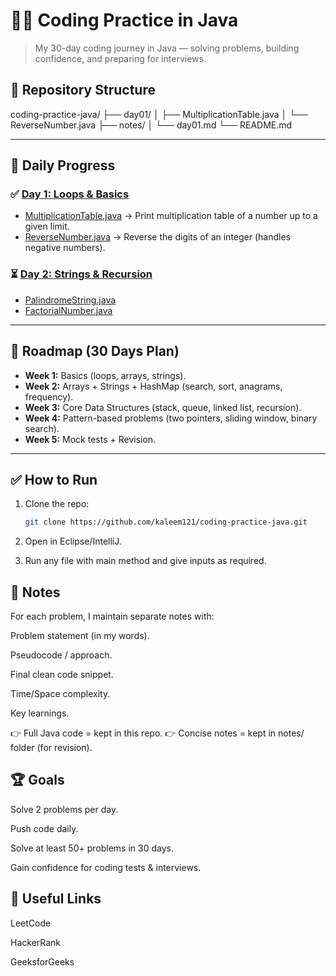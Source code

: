 # 🧑‍💻 Coding Practice in Java  
> My 30-day coding journey in Java — solving problems, building confidence, and preparing for interviews.
## 📂 Repository Structure
coding-practice-java/
├── day01/
│ ├── MultiplicationTable.java
│ └── ReverseNumber.java
├── notes/
│ └── day01.md
└── README.md


---

## 🚀 Daily Progress

### ✅ [Day 1: Loops & Basics](notes/day01.md)
- [MultiplicationTable.java](day01/MultiplicationTable.java) → Print multiplication table of a number up to a given limit.  
- [ReverseNumber.java](day01/ReverseNumber.java) → Reverse the digits of an integer (handles negative numbers).  

### ⏳ [Day 2: Strings & Recursion](notes/day02.md)
- [PalindromeString.java](day02/PalindromeString.java)  
- [FactorialNumber.java](day02/FactorialNumber.java)  

---

## 🎯 Roadmap (30 Days Plan)
- **Week 1:** Basics (loops, arrays, strings).  
- **Week 2:** Arrays + Strings + HashMap (search, sort, anagrams, frequency).  
- **Week 3:** Core Data Structures (stack, queue, linked list, recursion).  
- **Week 4:** Pattern-based problems (two pointers, sliding window, binary search).  
- **Week 5:** Mock tests + Revision.  

---

## ✅ How to Run
1. Clone the repo:
   ```bash
   git clone https://github.com/kaleem121/coding-practice-java.git
2. Open in Eclipse/IntelliJ.

3. Run any file with main method and give inputs as required.

## 📝 Notes

For each problem, I maintain separate notes with:

Problem statement (in my words).

Pseudocode / approach.

Final clean code snippet.

Time/Space complexity.

Key learnings.

👉 Full Java code = kept in this repo.
👉 Concise notes = kept in notes/ folder (for revision).

## 🏆 Goals

Solve 2 problems per day.

Push code daily.

Solve at least 50+ problems in 30 days.

Gain confidence for coding tests & interviews.

## 🔗 Useful Links

LeetCode

HackerRank

GeeksforGeeks
